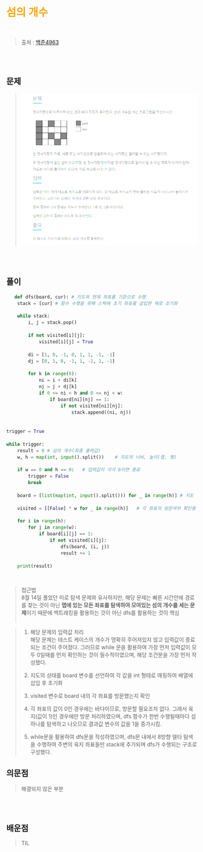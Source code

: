 <br/><Br>

<span style = "color:orange">

# 섬의 개수
</span>
<br>

> 출처 : [백준4963](https://www.acmicpc.net/problem/4963)


<br/><br>

## 문제

> ![](../20230815/장태수img/1.png)

<br/><br>

## 풀이

```python
   def dfs(board, cur): # 지도와 현재 좌표를 기준으로 수행
    stack = [cur] # 함수 수행을 위해 스택에 초기 좌표를 삽입한 채로 초기화

    while stack:
        i, j = stack.pop()

        if not visited[i][j]:
            visited[i][j] = True

        di = [1, 0, -1, 0, 1, 1, -1, -1]
        dj = [0, 1, 0, -1, 1, -1, 1, -1]

        for k in range(8):
            ni = i + di[k]
            nj = j + dj[k]
            if 0 <= ni < h and 0 <= nj < w:
                if board[ni][nj] == 1:
                    if not visited[ni][nj]:
                        stack.append((ni, nj))


trigger = True

while trigger:
    result = 0 # 섬의 개수(최종 출력값)
    w, h = map(int, input().split())    # 지도의 너비, 높이(열, 행)

    if w == 0 and h == 0:   # 입력값이 각각 0이면 종료
        trigger = False
        break

    board = [list(map(int, input().split())) for _ in range(h)] # 지도

    visited = [[False] * w for _ in range(h)]   # 각 좌표의 방문여부 확인용

    for i in range(h):
        for j in range(w):
            if board[i][j] == 1:
                if not visited[i][j]:
                    dfs(board, (i, j))
                    result += 1

    print(result)
```
<br>

> 접근법  
> 8월 14일 풀었던 미로 탐색 문제와 유사하지만, 해당 문제는 빠른 시간안에 경로를 찾는 것이 아닌 **맵에 있는 모든 좌표를 탐색하여 모여있는 섬의 개수를 세는 문제**이기 때문에 백트래킹을 활용하는 것이 아닌 dfs를 활용하는 것이 핵심
<br/><br>

> 1. 해당 문제의 입력값 처리  
> 해당 문제는 테스트 케이스의 개수가 명확히 주어져있지 않고 입력값이 종료되는 조건이 주어졌다. 그러므로 while 문을 활용하여 가장 먼저 입력값이 모두 0일때를 먼저 확인하는 것이 필수적이였으며, 해당 조건문을 가장 먼저 작성했다.  
>
> 2. 지도의 상태를 board 변수를 선언하여 각 값을 int 형태로 매핑하여 배열에 삽입 후 초기화
> 3. visited 변수로 board 내의 각 좌표를 방문했는지 확인
> 4. 각 좌표의 값이 0인 경우에는 바다이므로, 방문할 필요조차 없다. 그래서 육지(값이 1)인 경우에만 방문 처리하였으며, dfs 함수가 한번 수행될때마다 섬 하나를 탐색하고 나오므로 결과값 변수의 값을 1을 증가시킴.
> 5. while문을 활용하여 dfs문을 작성하였으며, dfs문 내에서 8방향 델타 탐색을 수행하여 주변의 육지 좌표들만 stack에 추가되며 dfs가 수행되는 구조로 구성했다.

## 의문점
> 해결되지 않은 부분


<br/><br>


## 배운점
> TIL

